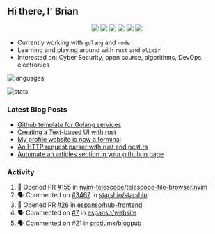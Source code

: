 ## Hi there, I' Brian

<p align="center">
  <a href="https://github.com/protiumx"><img src="https://img.shields.io/badge/-protiumx-3a3a3a?style=for-the-badge&logo=GitHub&logoColor=white" /></a>
  <a href="https://protiumx.dev/"><img src="https://img.shields.io/badge/-protiumx.dev-ff5757?style=for-the-badge&logo=iterm2&logoColor=white" /></a>
  <a href="https://protiumx.dev/blog"><img src="https://img.shields.io/badge/-protiumx's_blog-262654?style=for-the-badge&logo=hugo&logoColor=white" /></a>
  <a href="https://www.linkedin.com/in/bdmayo"><img src="https://img.shields.io/badge/-Brian_Mayo-0072b1?style=for-the-badge&logo=Linkedin&logoColor=white" /></a>
  <a href="https://www.instagram.com/_protium"><img src="https://img.shields.io/badge/-__protium-E4405F?style=for-the-badge&logo=instagram&logoColor=white" /></a>
  <a href="https://profile.codersrank.io/user/protiumx/"><img src="https://img.shields.io/badge/-protiumx-72a0a8?style=for-the-badge&logo=CodersRank&logoColor=white" /></a>
</p>

- Currently working with `golang` and `node`
- Learning and playing around with `rust` and `elixir`
- Interested on: Cyber Security, open source, algorithms, DevOps, electronics

![languages](https://github-readme-stats.vercel.app/api/top-langs/?username=protiumx&layout=compact&langs_count=8&hide=ruby,vimscript,vue,scss,html)

![stats](https://github-readme-stats.vercel.app/api?username=protiumx&show_icons=true&include_all_commits=true&count_private=true&layout=compact&custom_title=Stats)

### Latest Blog Posts

<!-- BLOG-POST-LIST:START -->
- [Github template for Golang services](https://protiumx.dev/blog/posts/github-template-for-golang-services/)
- [Creating a Text-based UI with rust](https://protiumx.dev/blog/posts/creating-a-text-based-ui-with-rust/)
- [My profile website is now a terminal](https://protiumx.dev/blog/posts/my-profile-website-is-now-a-terminal/)
- [An HTTP request parser with rust and pest.rs](https://protiumx.dev/blog/posts/an-http-request-parser-with-rust-and-pest.rs/)
- [Automate an articles section in your github.io page](https://protiumx.dev/blog/posts/automate-an-articles-section-in-your-github.io-page/)
<!-- BLOG-POST-LIST:END -->

### Activity

<!--START_SECTION:activity-->
1. 💪 Opened PR [#155](https://github.com/nvim-telescope/telescope-file-browser.nvim/pull/155) in [nvim-telescope/telescope-file-browser.nvim](https://github.com/nvim-telescope/telescope-file-browser.nvim)
2. 🗣 Commented on [#3467](https://github.com/starship/starship/issues/3467) in [starship/starship](https://github.com/starship/starship)
3. 💪 Opened PR [#26](https://github.com/espanso/hub-frontend/pull/26) in [espanso/hub-frontend](https://github.com/espanso/hub-frontend)
4. 🗣 Commented on [#7](https://github.com/espanso/website/issues/7) in [espanso/website](https://github.com/espanso/website)
5. 🗣 Commented on [#21](https://github.com/protiumx/blogpub/issues/21) in [protiumx/blogpub](https://github.com/protiumx/blogpub)
<!--END_SECTION:activity-->
